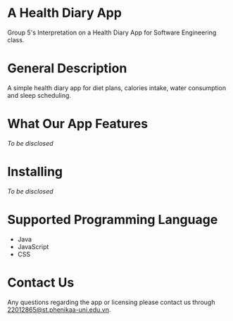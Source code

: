 # A Health Diary App
Group 5's Interpretation on a Health Diary App for Software Engineering class.

# General Description
A simple health diary app for diet plans, calories intake, water consumption and sleep scheduling.

# What Our App Features
*To be disclosed*

# Installing
*To be disclosed*

# Supported Programming Language
* Java
* JavaScript
* CSS

# Contact Us
Any questions regarding the app or licensing please contact us through [22012865@st.phenikaa-uni.edu.vn](mailto:22012865@st.phenikaa-uni.edu.vn).
